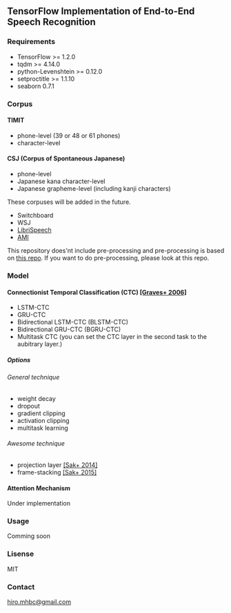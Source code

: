 ## TensorFlow Implementation of End-to-End Speech Recognition
### Requirements
- TensorFlow >= 1.2.0
- tqdm >= 4.14.0
- python-Levenshtein >= 0.12.0
- setproctitle >= 1.1.10
- seaborn 0.7.1


### Corpus
#### TIMIT
- phone-level (39 or 48 or 61 phones)
- character-level

#### CSJ (Corpus of Spontaneous Japanese)
- phone-level
- Japanese kana character-level
- Japanese grapheme-level (including kanji characters)

These corpuses will be added in the future.
- Switchboard
- WSJ
- [LibriSpeech](http://www.openslr.org/12/)
- [AMI](http://groups.inf.ed.ac.uk/ami/corpus/)

This repository does'nt include pre-processing and pre-processing is based on [this repo](https://github.com/hirofumi0810/asr_preprocessing).
If you want to do pre-processing, please look at this repo.


### Model
#### Connectionist Temporal Classification (CTC) [\[Graves+ 2006\]](http://dl.acm.org/citation.cfm?id=1143891)
- LSTM-CTC
- GRU-CTC
- Bidirectional LSTM-CTC (BLSTM-CTC)
- Bidirectional GRU-CTC (BGRU-CTC)
- Multitask CTC (you can set the CTC layer in the second task to the aubitrary layer.)

##### Options
###### General technique
- weight decay
- dropout
- gradient clipping
- activation clipping
- multitask learning

###### Awesome technique
- projection layer [\[Sak+ 2014\]](https://arxiv.org/abs/1402.1128)
- frame-stacking [\[Sak+ 2015\]](https://arxiv.org/abs/1507.06947)

#### Attention Mechanism
Under implementation


### Usage
Comming soon


### Lisense
MIT


### Contact
hiro.mhbc@gmail.com
